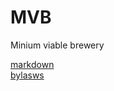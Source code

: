 MVB
===

Minium viable brewery

[markdown](http://daringfireball.net/projects/markdown/syntax)  
[bylasws](/bylaws.md)
